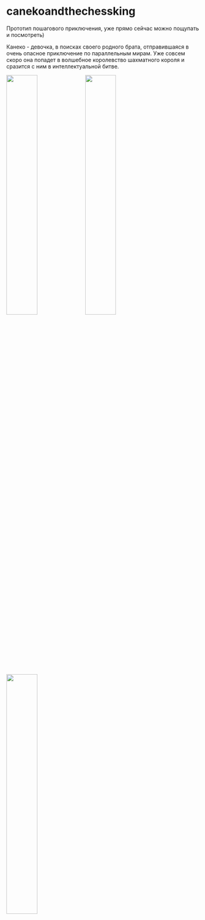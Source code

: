 # canekoandthechessking

Прототип пошагового приключения, уже прямо сейчас можно пощупать и посмотреть)

Канеко - девочка, в поисках своего родного брата, отправившаяся в очень 
опасное приключение по параллельным мирам. 
Уже совсем скоро она попадет в волшебное королевство шахматного короля и 
сразится с ним в интеллектуальной битве.

<img src="https://user-images.githubusercontent.com/16573297/61970158-db68e600-afe4-11e9-8f93-592bc9e4c0a8.png" width=40%>
<img src="https://user-images.githubusercontent.com/16573297/61969995-80cf8a00-afe4-11e9-9b9f-6562ca58a015.jpg" width=40%>
<img src="https://user-images.githubusercontent.com/16573297/61969992-7f9e5d00-afe4-11e9-976f-c66c51b9e890.jpg" width=40%>
